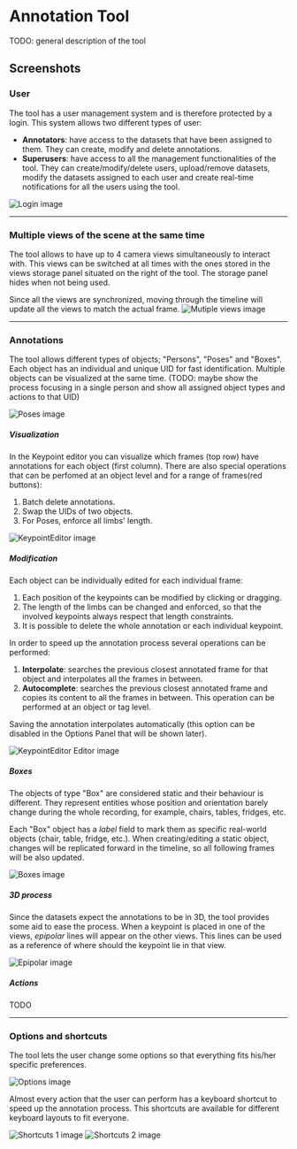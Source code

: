 # Annotation Tool

TODO: general description of the tool

## Screenshots
### User 
The tool has a user management system and is therefore protected by a login. This system allows two different types of user:
  - **Annotators**: have access to the datasets that have been assigned to them. They can create, modify and delete annotations.
  - **Superusers**: have access to all the management functionalities of the tool. They can create/modify/delete users, upload/remove datasets, modify the datasets assigned to each user and create real-time notifications for all the users using the tool.

![Login image](https://github.com/Belberus/ThanosDidNothingWrong/blob/develop/images/screenshot2.png)

---

### Multiple views of the scene at the same time
The tool allows to have up to 4 camera views simultaneously to interact with. This views can be switched at all times with the ones stored in the views storage panel situated on the right of the tool. 
The storage panel hides when not being used.

Since all the views are synchronized, moving through the timeline will update all the views to match the actual frame.
![Mutiple views image](https://github.com/Belberus/ThanosDidNothingWrong/blob/develop/images/screenshot1.jpg)

---

### Annotations
The tool allows different types of objects; "Persons", "Poses" and "Boxes". Each object has an individual and unique UID for fast identification. Multiple objects can be visualized at the same time.
(TODO: maybe show the process focusing in a single person and show all assigned object types and actions to that UID)

![Poses image](https://github.com/Belberus/ThanosDidNothingWrong/blob/develop/images/screenshot3.jpg)

##### Visualization
In the Keypoint editor you can visualize which frames (top row) have annotations for each object (first column). There are also special operations that can be perfomed at an object level and for a range of frames(red buttons):
  1. Batch delete annotations.
  2. Swap the UIDs of two objects.
  3. For Poses, enforce all limbs' length.

![KeypointEditor image](https://github.com/Belberus/ThanosDidNothingWrong/blob/develop/images/screenshot4.png)

##### Modification
Each object can be individually edited for each individual frame: 
  1. Each position of the keypoints can be modified by clicking or dragging.
  2. The length of the limbs can be changed and enforced, so that the involved keypoints always respect that length constraints.
  3. It is possible to delete the whole annotation or each individual keypoint.

In order to speed up the annotation process several operations can be performed:
  1. **Interpolate**: searches the previous closest annotated frame for that object and interpolates all the frames in between.
  2. **Autocomplete**:  searches the previous closest annotated frame and copies its content to all the frames in between. This operation can be performed at an object or tag level.

Saving the annotation interpolates automatically (this option can be disabled in the Options Panel that will be shown later).

![KeypointEditor Editor image](https://github.com/Belberus/ThanosDidNothingWrong/blob/develop/images/screenshot5.jpg)

##### Boxes
The objects of type "Box" are considered static and their behaviour is different. They represent entities whose position and orientation barely change during the whole recording, for example, chairs, tables, fridges, etc.

Each "Box" object has a *label* field to mark them as specific real-world objects (chair, table, fridge, etc.). When creating/editing a static object, changes will be replicated forward in the timeline, so all following frames will be also updated.

![Boxes image](https://github.com/Belberus/ThanosDidNothingWrong/blob/develop/images/screenshot8.jpg)

##### 3D process
Since the datasets expect the annotations to be in 3D, the tool provides some aid to ease the process. When a keypoint is placed in one of the views, *epipolar* lines will appear on the other views. This lines can be used as a reference of where should the keypoint lie in that view.

![Epipolar image](https://github.com/Belberus/ThanosDidNothingWrong/blob/develop/images/screenshot7.jpg)

##### Actions 
TODO

---

### Options and shortcuts
The tool lets the user change some options so that everything fits his/her specific preferences.

![Options image](https://github.com/Belberus/ThanosDidNothingWrong/blob/develop/images/screenshot11.png)

Almost every action that the user can perform has a keyboard shortcut to speed up the annotation process. This shortcuts are available for different keyboard layouts to fit everyone.

![Shortcuts 1 image](https://github.com/Belberus/ThanosDidNothingWrong/blob/develop/images/screenshot9.png)
![Shortcuts 2 image](https://github.com/Belberus/ThanosDidNothingWrong/blob/develop/images/screenshot10.png)

